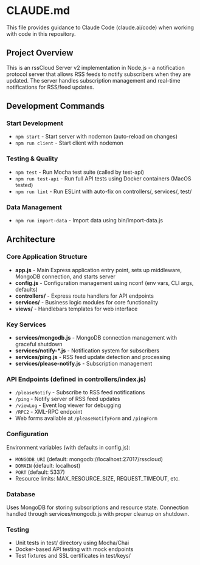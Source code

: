 # CLAUDE.md

This file provides guidance to Claude Code (claude.ai/code) when working with code in this repository.

## Project Overview

This is an rssCloud Server v2 implementation in Node.js - a notification protocol server that allows RSS feeds to notify subscribers when they are updated. The server handles subscription management and real-time notifications for RSS/feed updates.

## Development Commands

### Start Development

- `npm start` - Start server with nodemon (auto-reload on changes)
- `npm run client` - Start client with nodemon

### Testing & Quality

- `npm test` - Run Mocha test suite (called by test-api)
- `npm run test-api` - Run full API tests using Docker containers (MacOS tested)
- `npm run lint` - Run ESLint with auto-fix on controllers/, services/, test/

### Data Management

- `npm run import-data` - Import data using bin/import-data.js

## Architecture

### Core Application Structure

- **app.js** - Main Express application entry point, sets up middleware, MongoDB connection, and starts server
- **config.js** - Configuration management using nconf (env vars, CLI args, defaults)
- **controllers/** - Express route handlers for API endpoints
- **services/** - Business logic modules for core functionality
- **views/** - Handlebars templates for web interface

### Key Services

- **services/mongodb.js** - MongoDB connection management with graceful shutdown
- **services/notify-\*.js** - Notification system for subscribers
- **services/ping.js** - RSS feed update detection and processing
- **services/please-notify.js** - Subscription management

### API Endpoints (defined in controllers/index.js)

- `/pleaseNotify` - Subscribe to RSS feed notifications
- `/ping` - Notify server of RSS feed updates
- `/viewLog` - Event log viewer for debugging
- `/RPC2` - XML-RPC endpoint
- Web forms available at `/pleaseNotifyForm` and `/pingForm`

### Configuration

Environment variables (with defaults in config.js):

- `MONGODB_URI` (default: mongodb://localhost:27017/rsscloud)
- `DOMAIN` (default: localhost)
- `PORT` (default: 5337)
- Resource limits: MAX_RESOURCE_SIZE, REQUEST_TIMEOUT, etc.

### Database

Uses MongoDB for storing subscriptions and resource state. Connection handled through services/mongodb.js with proper cleanup on shutdown.

### Testing

- Unit tests in test/ directory using Mocha/Chai
- Docker-based API testing with mock endpoints
- Test fixtures and SSL certificates in test/keys/
